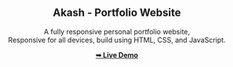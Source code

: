 <div align="center">
  
  <h2 align="center">Akash - Portfolio Website</h2>

  A fully responsive personal portfolio website, <br />Responsive for all devices, build using HTML, CSS, and JavaScript.

  <a href="https://github.com/akashapa/akash-portfolio.github.io/"><strong>➥ Live Demo</strong></a>

</div>



